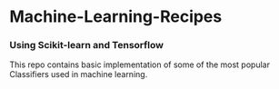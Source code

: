 # Machine-Learning-Recipes
### Using Scikit-learn and Tensorflow
This repo contains basic implementation of some of the most popular Classifiers used in machine learning.
